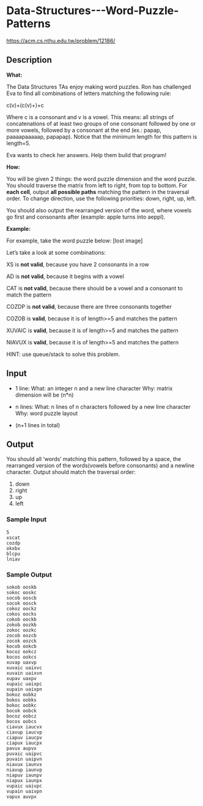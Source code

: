 # Data-Structures---Word-Puzzle-Patterns
https://acm.cs.nthu.edu.tw/problem/12186/
## Description
**What:**

The Data Structures TAs enjoy making word puzzles. Ron has challenged Eva to find all combinations of letters matching the following rule:

c(v)+(c(v)+)+c

Where c is a consonant and v is a vowel. This means: all strings of concatenations of at least two groups of one consonant followed by one or more vowels, followed by a consonant at the end (ex.: papap, paaaapaaaaap, papapap). Notice that the minimum length for this pattern is length=5.

Eva wants to check her answers. Help them build that program!

**How:**

You will be given 2 things: the word puzzle dimension and the word puzzle. You should traverse the matrix from left to right, from top to bottom. For **each cell**, output **all possible paths** matching the pattern in the traversal order. To change direction, use the following priorities: down, right, up, left.

You should also output the rearranged version of the word, where vowels go first and consonants after (example: apple turns into aeppl).

**Example:**

For example, take the word puzzle below: [lost image]



Let’s take a look at some combinations:

XS is **not valid**, because you have 2 consonants in a row

AD is **not valid**, because it begins with a vowel

CAT is **not valid**, because there should be a vowel and a consonant to match the pattern

COZDP is **not valid**, because there are three consonants together

 

COZOB is **valid**, because it is of length>=5 and matches the pattern

XUVAIC is **valid**, because it is of length>=5 and matches the pattern

NIAVUX is **valid**, because it is of length>=5 and matches the pattern



HINT: use queue/stack to solve this problem.

## Input
* 1 line: 
What: an integer n and a new line character
Why: matrix dimension will be (n*n)

* n lines:
What: n lines of n characters followed by a new line character
Why: word puzzle layout

* (n+1 lines in total)

 
## Output
You should all ‘words’ matching this pattern, followed by a space, the rearranged version of the words(vowels before consonants) and a newline character. Output should match the traversal order:

1. down
1. right
1. up
1. left

 
 
### Sample Input  

    5
    xscat
    cozdp
    okxbx
    blcpu
    lniav

### Sample Output  

    sokob ooskb
    sokoc ooskc
    socob ooscb
    socok oosck
    cokoz oockz
    cokos oocks
    cokob oockb
    zokob oozkb
    zokoc oozkc
    zocob oozcb
    zocok oozck
    kocob ookcb
    kocoz ookcz
    kocos ookcs
    xuvap uaxvp
    xuvaic uaixvc
    xuvain uaixvn
    xupav uaxpv
    xupaic uaixpc
    xupain uaixpn
    bokoz oobkz
    bokos oobks
    bokoc oobkc
    bocok oobck
    bocoz oobcz
    bocos oobcs
    ciavux iaucvx
    ciavup iaucvp
    ciapuv iaucpv
    ciapux iaucpx
    pavux aupvx
    puvaic uaipvc
    puvain uaipvn
    niavux iaunvx
    niavup iaunvp
    niapuv iaunpv
    niapux iaunpx
    vupaic uaivpc
    vupain uaivpn
    vapux auvpx
